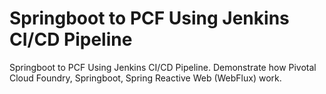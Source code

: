 # Springboot to PCF Using Jenkins CI/CD Pipeline

Springboot to PCF Using Jenkins CI/CD Pipeline. Demonstrate how Pivotal Cloud Foundry, Springboot, Spring Reactive Web (WebFlux) work.

